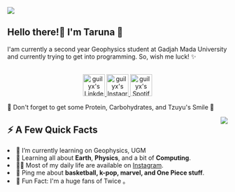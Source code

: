![](https://visitor-badge.glitch.me/badge?page_id=tarunawh.tarunawh)
<h2>Hello there!👋 I'm Taruna 🍉 </a></h2>
<p> I'am currently a second year Geophysics student at Gadjah Mada University and currently trying to get into programming. So, wish me luck! ✨
  
<p align="center">
<br/>
</a>
<a href="https://www.linkedin.com/in/taruna-wicaksono-harsetya-78b48123b/">
  <img alt="guilyx's LinkdeIN" width="50px" src="https://user-images.githubusercontent.com/43545812/144035037-0f415fc7-9f96-4517-a370-ccc6e78a714b.png" />
</a>
<a href="https://www.instagram.com/taruna.wh/">
  <img alt="guilyx's Instagram" width="50px" src="https://user-images.githubusercontent.com/43545812/144035088-0dfb165f-8fe0-4d13-896c-876c29d2b128.png" />
</a>
<a href="https://open.spotify.com/user/31h5cptc4yhrbbxhbqtcini3qpjy?si=c8366ad7079a4e0c">
  <img alt="guilyx's Spotify" width="50px" src="https://user-images.githubusercontent.com/43545812/144035120-1ad5169b-91c7-4078-bef9-6a82c733f373.png" />
</a>
<br>

<p>🌻 Don't forget to get some Protein, Carbohydrates, and Tzuyu's Smile 🌻</p>
<img align="right" src="https://c.tenor.com/Kgi9jb0ldEcAAAAd/twice-tzuyu.gif"/>
<h2>⚡️ A Few Quick Facts</h2>
<li>🔭 I’m currently learning on Geophysics, UGM
<li>🧐 Learning all about <strong>Earth</strong>, <strong>Physics</strong>, and a bit of <strong>Computing</strong>.</li>
<li>👨‍💻 Most of my daily life are available on <a href="https://www.instagram.com/taruna.wh/">Instagram</a>.</li>
<li>💬 Ping me about <strong>basketball, k-pop, marvel, and One Piece stuff</strong>.</li>
<li>🎉 Fun Fact: I'm a huge fans of Twice 。</li>




 
